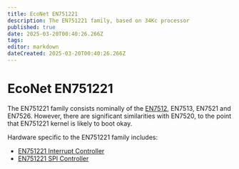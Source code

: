 ```yaml
---
title: EcoNet EN751221
description: The EN751221 family, based on 34Kc processor
published: true
date: 2025-03-20T00:40:26.266Z
tags: 
editor: markdown
dateCreated: 2025-03-20T00:40:26.266Z
---
```


# EcoNet EN751221
The EN751221 family consists nominally of the [EN7512](/EN7512), EN7513, EN7521 and EN7526. However, there are significant similarities with EN7520, to the point that EN751221 kernel is likely to boot okay.

Hardware specific to the EN751221 family includes:
* [EN751221 Interrupt Controller](en751221-intc)
* [EN751221 SPI Controller](en751221-spi)